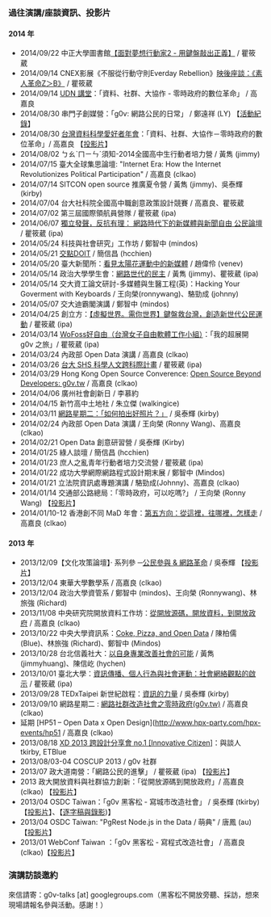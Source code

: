 ### 過往演講/座談資訊、投影片

#### 2014 年
* 2014/09/22 中正大學圖書館[【面對夢想行動家2 - 用鍵盤敲出正義】](http://ccuweb.ccu.edu.tw/calendar/view-details.php?id=436) / 瞿筱葳
* 2014/09/14 CNEX影展《不服從行動守則Everday Rebellion》[映後座談：《素人革命Z＞B》](http://tw.cnexfest.org/?page_id=677) / 瞿筱葳
* 2014/09/14 [UDN 講堂](http://udntalks.udn.com/2014/info.php)：「資料、社群、大協作 - 零時政府的數位革命」 / 高嘉良
* 2014/08/30 串門子創媒營：「g0v: 網路公民的日常」 / 鄭遠祥 (LY) 【[活動紀錄](https://www.facebook.com/chainthemedia/posts/807172442668048)】
* 2014/08/30 [台灣資料科學愛好者年會](http://twconf.data-sci.org/agenda/speech/)：「資料、社群、大協作－零時政府的數位革命」/ 高嘉良 【[投影片](http://www.slideshare.net/tw_dsconf/g0v-dsconf)】
* 2014/08/02 ㄅㄠˋㄇㄧㄣˊ須知-2014全國高中生行動者培力營 / 黃雋 (jimmy)
* 2014/07/15 臺大全球集思論壇: "Internet Era: How the Internet Revolutionizes Political Participation" / 高嘉良 (clkao)
* 2014/07/14 SITCON open source 推廣夏令營 / 黃雋 (jimmy)、吳泰輝 (kirby)
* 2014/07/04 台大社科院全國高中職創意政策設計競賽 / 高嘉良、瞿筱葳
* 2014/07/02 第三屆國際領航員營隊 / 瞿筱葳 (ipa)
* 2014/06/07 [獨立發聲，反抗有理： 網路時代下的新媒體與新聞自由 公民論壇](https://www.facebook.com/events/1414694238809642/?ref=25&source=1) / 瞿筱葳 (ipa)
* 2014/05/24 科技與社會研究」工作坊 / 鄭智中 (mindos)
* 2014/05/21 [交點DOIT](https://taiwan-doit.com/) / 簡信昌 (hcchien)
* 2014/05/20 臺大新聞所：[看見太陽花運動中的新媒體](http://ntujournal.blogspot.tw/2014/05/g0ve.html) / 趙偉伶 (venev)
* 2014/05/14 政治大學學生會：[網路世代的民主](http://moltke.cc.nccu.edu.tw/Registration/registration.do?action=conferenceInfo&conferenceID=X08095) / 黃雋 (jimmy)、瞿筱葳 (ipa)
* 2014/05/14 交大資工論文研討-多媒體與生醫工程(英)：Hacking Your Goverment with Keyboards / 王向榮(ronnywang)、駱勁成 (johnny)
* 2014/05/07 交大迪霸閣演講 / 鄭智中 (mindos)
* 2014/04/25 創立方：[【虛擬世界。需你世界】鍵盤救台灣，創造新世代公民運動](http://vevent.flyingv.cc/event/12) / 瞿筱葳 (ipa)
* 2014/03/14 [WoFoss好自由（台灣女子自由軟體工作小組）](http://wofoss.kktix.cc/events/wofoss043-201403)：「我的超展開 g0v 之旅」/ 瞿筱葳 (ipa)
* 2014/03/24 內政部 Open Data 演講 / 高嘉良 (clkao)
* 2014/03/26 [台大 SHS 科學人文跨科際計畫](http://shs.ntu.edu.tw/shs/?p=26223) / 瞿筱葳 (ipa)
* 2014/03/29 Hong Kong Open Source Converence: [Open Source Beyond Developers: g0v.tw](http://opensource.hk/en/2014/open-source-beyond-developers-g0v.tw) / 高嘉良 (clkao)
* 2014/04/06 廣州社會創新日 / 李慕約
* 2014/04/15 新竹高中土地社 / 朱立傑 (walkingice)
* 2014/03/11 [網路星期二：「如何拍出好照片？」](http://nettuesday.tw/events/2014/03/456) / 吳泰輝 (kirby)
* 2014/02/24 內政部 Open Data 演講 / 王向榮 (Ronny Wang)、高嘉良 (clkao)
* 2014/02/21 Open Data 創意研習營 / 吳泰輝 (Kirby)
* 2014/01/25 綠人談壇 / 簡信昌 (hcchien)
* 2014/01/23 庶人之亂青年行動者培力交流營 / 瞿筱葳 (ipa)
* 2014/01/22 成功大學網際網路程式設計期末展 / 鄭智中 (Mindos)
* 2014/01/21 立法院資訊處專題演講 / 駱勁成(Johnny)、高嘉良 (clkao)
* 2014/01/14 交通部公路總局：「零時政府，可以吃嗎?」 / 王向榮 (Ronny Wang) 【[投影片](https://docs.google.com/presentation/d/1hpzKM_14LsWd9n30th1ZUxeN-bMY7ihLpLHY5rmivic/edit?usp=sharing)】
* 2014/01/10-12 香港創不同 MaD 年會：[第五方向：從這裡，往哪裡，怎樣走](http://www.mad.asia/posts/557/MaD%20Forum/The-Fifth-Direction:-From-Here-and-Now-to-an-Envisioned-There) / 高嘉良 (clkao)

#### 2013 年

* 2013/12/09【文化攻策論壇】‧ 系列參 ─[公民參與 & 網路革命](https://www.facebook.com/events/334833043324985/) / 吳泰輝 【[投影片](https://docs.google.com/file/d/0B_UpRpAst1MYeXhnMHZFX21MTjg/edit)】
* 2013/12/04 東華大學數學系 / 高嘉良 (clkao)
* 2013/12/04 政治大學資管系 / 鄭智中 (mindos)、王向榮 (Ronnywang)、林旅強 (Richard)
* 2013/11/08 中央研究院開放資料工作坊：[從開放源碼，開放資料，到開放政府](http://odw.tw/) / 高嘉良 (clkao)
* 2013/10/22 中央大學資訊系：[Coke, Pizza, and Open Data](http://www.openfoundry.org/tw/activities/details/404) / 陳柏儒 (Blue)、林旅強 (Richard)、鄭智中 (Mindos)
* 2013/10/28 台北信義社大：[以自身專業改善社會的可能](http://www.xycc.org.tw/class/102-2-P/W06.htm) / 黃雋 (jimmyhuang)、陳信屹 (hychen)
* 2013/10/01 臺北大學：[資訊傳播、個人行為與社會運動：社會網絡觀點的啟示](http://www.ntpu.edu.tw/chinese/todayEvents_more.php?id=3522) / 瞿筱葳 (ipa)
* 2013/09/28 TEDxTaipei 新世紀啟程：[資訊的力量](http://tedxtaipei.com/talks/2013-kirby-wu/) / 吳泰輝 (kirby)
* 2013/09/10 網路星期二 : [網路社群改造社會之零時政府(g0v.tw)](http://nettuesday.tw/events/2013/09/438) / 高嘉良 (clkao)
* 延期 [HP51 – Open Data x Open Design](http://www.hpx-party.com/hpx-events/hp51 / 高嘉良 (clkao)
* 2013/08/18 [XD 2013 跨設計分享會 no.1 [Innovative Citizen]](http://www.xd-crossdesign.com/2013/08/xd-2013-no1-innovative-citizen.html)：與談人 tkirby, ETBlue
* 2013/08/03-04 COSCUP 2013 / g0v 社群
* 2013/07 政大道南營：「網路公民的進擊」 / 瞿筱葳 (ipa) 【[投影片](https://speakerdeck.com/ipaaa/g0v-wang-lu-gong-min-de-jin-ji)】
* 2013 政大開放資料與社群協力創新：「從開放源碼到開放政府」/ 高嘉良 (clkao) 【[投影片](https://speakerdeck.com/clkao/cong-kai-fang-yuan-ma-dao-kai-fang-zheng-fu)】
* 2013/04 OSDC Taiwan：「g0v 黑客松 - 寫城市改造社會」 / 吳泰輝 (tkirby) 【[投影片](https://speakerdeck.com/tkirby/g0v-hei-ke-song-xie-cheng-shi-gai-zao-she-hui)】、【[逐字稿與錄影](http://blog.g0v.tw/post/58752578556))】
* 2013/04 OSDC Taiwan: "PgRest Node.js in the Data / 萌典" / 唐鳳 (au) 【[投影片](https://speakerdeck.com/audreyt/pgrest-node-dot-js-in-the-database)】
* 2013/01 WebConf Taiwan ：「g0v 黑客松 - 寫程式改造社會」 / 高嘉良 (clkao)【[投影片](https://speakerdeck.com/clkao/g0v-hei-ke-song-xie-cheng-shi-gai-zao-she-hui)】

### 演講訪談邀約

來信請寄：g0v-talks [at] googlegroups.com（黑客松不開放旁聽、採訪，想來現場請報名參與活動。感謝！）
